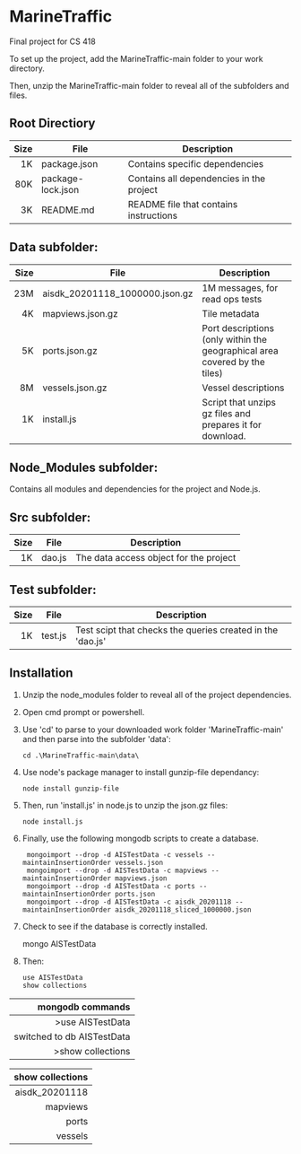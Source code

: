 # MarineTraffic
Final project for CS 418

To set up the project, add the MarineTraffic-main folder to your work directory. 

Then, unzip the MarineTraffic-main folder to reveal all of the subfolders and files. 


## Root Directiory 

|  Size| File                 |   Description                              | 
|-----:|----------------------|--------------------------------------------| 
|   1K | package.json         | Contains specific dependencies             |
|  80K | package-lock.json    | Contains all dependencies in the project   |
|   3K | README.md            | README file that contains instructions     |

## Data subfolder:

|  Size| File                            | Description                                                               | 
|-----:|---------------------------------|---------------------------------------------------------------------------| 
|  23M | aisdk_20201118_1000000.json.gz  | 1M messages, for read ops tests                                           |          
|   4K | mapviews.json.gz                | Tile metadata                                                             |
|   5K | ports.json.gz                   | Port descriptions (only within the geographical area covered by the tiles)|
|   8M | vessels.json.gz                 | Vessel descriptions                                                       |
|   1K | install.js                      | Script that unzips gz files and prepares it for download.                 |

## Node_Modules subfolder:

Contains all modules and dependencies for the project and Node.js.


## Src subfolder:

|  Size| File   | Description                            | 
|-----:|--------|----------------------------------------| 
|   1K | dao.js | The data access object for the project |          


## Test subfolder:

|  Size| File    | Description                                                | 
|-----:|---------|----------------------------------------------------------- | 
|  1K  | test.js | Test scipt that checks the queries created in the 'dao.js' |


## Installation

1. Unzip the node_modules folder to reveal all of the project dependencies.

2. Open cmd prompt or powershell.

3. Use 'cd' to parse to your downloaded work folder 'MarineTraffic-main'
   and then parse into the subfolder 'data':

	~~~~~~~~~~~~~~{.bash}
	cd .\MarineTraffic-main\data\
	~~~~~~~~~~~~~~~~~~~

4. Use node's package manager to install gunzip-file dependancy:
        
	~~~~~~~~~~~~~~{.bash}
	node install gunzip-file
	~~~~~~~~~~~~~~~~~~~

5. Then, run 'install.js' in node.js to unzip the json.gz files:

	~~~~~~~~~~~~~~{.bash}
	node install.js
	~~~~~~~~~~~~~~~~~~~
	
6. Finally, use the following mongodb scripts to create a database.

	~~~~~~~~~~~~~~{.bash}
     mongoimport --drop -d AISTestData -c vessels --maintainInsertionOrder vessels.json
     mongoimport --drop -d AISTestData -c mapviews --maintainInsertionOrder mapviews.json
     mongoimport --drop -d AISTestData -c ports --maintainInsertionOrder ports.json
     mongoimport --drop -d AISTestData -c aisdk_20201118 --maintainInsertionOrder aisdk_20201118_sliced_1000000.json
     ~~~~~~~~~~~~~~~~~~~
   
7. Check to see if the database is correctly installed.

     mongo AISTestData
	
8. Then:

	~~~~~~~~~~~~~~{.mongodb}
	use AISTestData
	show collections
	~~~~~~~~~~~~~~~~~~~

| mongodb commands          |
|--------------------------:|
|>use AISTestData           |
|switched to db AISTestData |
|>show collections          |

|show collections|
|---------------:|
| aisdk_20201118 |
| mapviews       |
| ports          | 
| vessels        |
 
